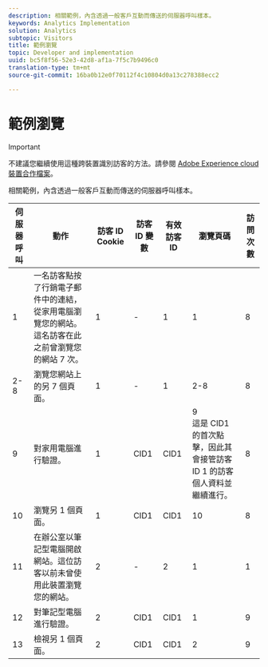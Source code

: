 ```yaml
---
description: 相關範例，內含透過一般客戶互動而傳送的伺服器呼叫樣本。
keywords: Analytics Implementation
solution: Analytics
subtopic: Visitors
title: 範例瀏覽
topic: Developer and implementation
uuid: bc5f8f56-52e3-42d8-af1a-7f5c7b9496c0
translation-type: tm+mt
source-git-commit: 16ba0b12e0f70112f4c10804d0a13c278388ecc2

---
```



# 範例瀏覽

>[!IMPORTANT]
>
>不建議您繼續使用這種跨裝置識別訪客的方法。請參閱 [Adobe Experience cloud裝置合作檔案](https://marketing.adobe.com/resources/help/en_US/mcdc/)。

相關範例，內含透過一般客戶互動而傳送的伺服器呼叫樣本。

| 伺服器呼叫 | 動作 | 訪客 ID Cookie | 訪客 ID 變數 | 有效訪客 ID | 瀏覽頁碼 | 訪問次數 |
|--- |--- |--- |--- |--- |--- |--- |
| 1 | 一名訪客點按了行銷電子郵件中的連結，從家用電腦瀏覽您的網站。這名訪客在此之前曾瀏覽您的網站 7 次。 | 1 | - | 1 | 1 | 8 |
| 2-8 | 瀏覽您網站上的另 7 個頁面。 | 1 | - | 1 | 2-8 | 8 |
| 9 | 對家用電腦進行驗證。 | 1 | CID1 | CID1 | 9 <br>這是 CID1 的首次點擊，因此其會接管訪客 ID 1 的訪客個人資料並繼續進行。</br> | 8 |
| 10 | 瀏覽另 1 個頁面。 | 1 | CID1 | CID1 | 10 | 8 |
| 11 | 在辦公室以筆記型電腦開啟網站。這位訪客以前未曾使用此裝置瀏覽您的網站。 | 2 | - | 2 | 1 | 1 |
| 12 | 對筆記型電腦進行驗證。 | 2 | CID1 | CID1 | 1 | 9 |
| 13 | 檢視另 1 個頁面。 | 2 | CID1 | CID1 | 2 | 9 |
